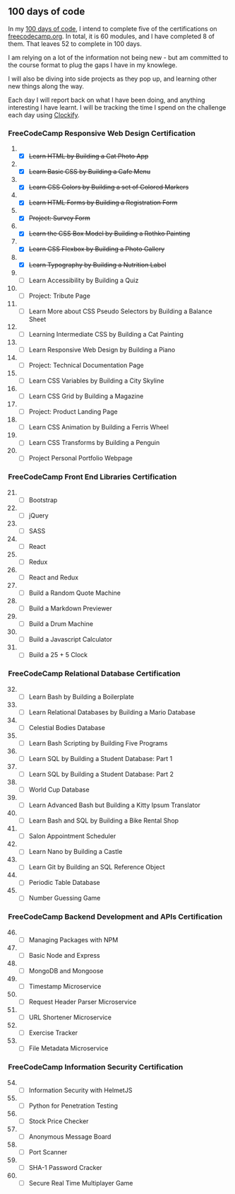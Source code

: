 ## 100 days of code

In my [100 days of code](https://www.100daysofcode.com/), I intend to complete five of the certifications on [freecodecamp.org](https://www.freecodecamp.org/).
In total, it is 60 modules, and I have completed 8 of them. That leaves 52 to complete in 100 days. 

I am relying on a lot of the information not being new - but am committed to the course format to plug the gaps I have in my knowlege.

I will also be diving into side projects as they pop up, and learning other new things along the way. 

Each day I will report back on what I have been doing, and anything interesting I have learnt. I will be tracking
the time I spend on the challenge each day using [Clockify](https://clockify.me/).

### FreeCodeCamp Responsive Web Design Certification
1. - [x] ~~Learn HTML by Building a Cat Photo App~~
2. - [x] ~~Learn Basic CSS by Building a Cafe Menu~~
3. - [x] ~~Learn CSS Colors by Building a set of Colored Markers~~
4. - [x] ~~Learn HTML Forms by Building a Registration Form~~
5. - [x] ~~Project: Survey Form~~
6. - [x] ~~Learn the CSS Box Model by Building a Rothko Painting~~
7. - [x] ~~Learn CSS Flexbox by Building a Photo Gallery~~
8. - [x] ~~Learn Typography by Building a Nutrition Label~~
9. - [ ] Learn Accessibility by Building a Quiz
10. - [ ] Project: Tribute Page
11. - [ ] Learn More about CSS Pseudo Selectors by Building a Balance Sheet
12. - [ ] Learning Intermediate CSS by Building a Cat Painting
13. - [ ] Learn Responsive Web Design by Building a Piano
14. - [ ] Project: Technical Documentation Page
15. - [ ] Learn CSS Variables by Building a City Skyline
16. - [ ] Learn CSS Grid by Building a Magazine
17. - [ ] Project: Product Landing Page
18. - [ ] Learn CSS Animation by Building a Ferris Wheel
19. - [ ] Learn CSS Transforms by Building a Penguin
20. - [ ] Project Personal Portfolio Webpage

### FreeCodeCamp Front End Libraries Certification
21. - [ ] Bootstrap
22. - [ ] jQuery
23. - [ ] SASS
24. - [ ] React
25. - [ ] Redux
26. - [ ] React and Redux
27. - [ ] Build a Random Quote Machine
28. - [ ] Build a Markdown Previewer
29. - [ ] Build a Drum Machine
30. - [ ] Build a Javascript Calculator
31. - [ ] Build a 25 + 5 Clock

### FreeCodeCamp Relational Database Certification
32. - [ ] Learn Bash by Building a Boilerplate
33. - [ ] Learn Relational Databases by Building a Mario Database
34. - [ ] Celestial Bodies Database
35. - [ ] Learn Bash Scripting by Building Five Programs
36. - [ ] Learn SQL by Building a Student Database: Part 1
37. - [ ] Learn SQL by Building a Student Database: Part 2
38. - [ ] World Cup Database
39. - [ ] Learn Advanced Bash but Building a Kitty Ipsum Translator
40. - [ ] Learn Bash and SQL by Building a Bike Rental Shop
41. - [ ] Salon Appointment Scheduler
42. - [ ] Learn Nano by Building a Castle
43. - [ ] Learn Git by Building an SQL Reference Object
44. - [ ] Periodic Table Database
45. - [ ] Number Guessing Game

### FreeCodeCamp Backend Development and APIs Certification
46. - [ ] Managing Packages with NPM
47. - [ ] Basic Node and Express
48. - [ ] MongoDB and Mongoose
49. - [ ] Timestamp Microservice
50. - [ ] Request Header Parser Microservice
51. - [ ] URL Shortener Microservice
52. - [ ] Exercise Tracker
53. - [ ] File Metadata Microservice

### FreeCodeCamp Information Security Certification
54. - [ ] Information Security with HelmetJS
55. - [ ] Python for Penetration Testing
56. - [ ] Stock Price Checker
57. - [ ] Anonymous Message Board
58. - [ ] Port Scanner
59. - [ ] SHA-1 Password Cracker
60. - [ ] Secure Real Time Multiplayer Game
